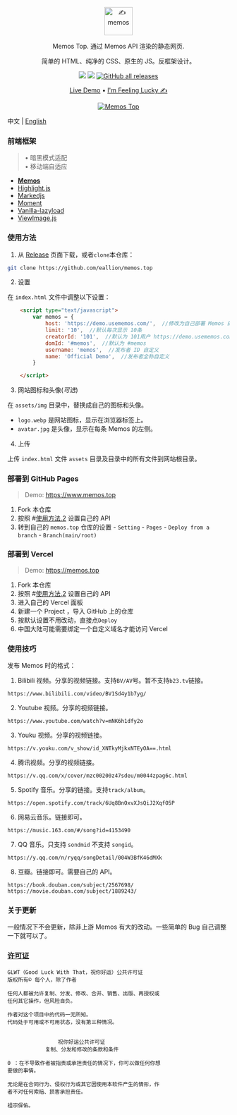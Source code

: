 <p align="center"><a href="https://usememos.com"><img height="64px" src="https://raw.githubusercontent.com/eallion/memos.top/main/assets/img/logo-full.webp" alt="✍️ memos" /></a></p>

<p align="center">Memos Top. 通过 Memos API 渲染的静态网页.</p>
<p align="center">简单的 HTML、纯净的 CSS、原生的 JS。反框架设计。</p>

<p align="center">
  <img src="https://img.shields.io/badge/Memos-Top-orange" />
  <img src="https://img.shields.io/badge/Author-eallion-brightgreen" />
  <a href="https://github.com/eallion/memos.top/releases" target="_blank"><img alt="GitHub all releases" src="https://img.shields.io/github/downloads/eallion/memos.top/total"></a>
</p>

<p align="center">
  <a href="https://memos.top/">Live Demo</a> •
  <a href="https://eallion.com/memos" target="_blank" rel="noopener noreferrer" class="pure-menu-link">I'm Feeling Lucky ✍</a>
</p>

<p align="center">
  <a href="https://memos.top/" target="_blank"><img alt="Memos Top" src="https://raw.githubusercontent.com/eallion/memos.top/main/screenshot.png"></a>
</p>

中文 | [English](./README.md)

### 前端框架

> • 暗黑模式适配  
> • 移动端自适应  

- [**Memos**](https://github.com/usememos/memos)
- [Highlight.js](https://github.com/highlightjs/highlight.js) 
- [Markedjs](https://github.com/markedjs/marked)
- [Moment](https://github.com/moment/moment)
- [Vanilla-lazyload](https://github.com/verlok/vanilla-lazyload)
- [ViewImage.js](https://github.com/Tokinx/ViewImage)

### 使用方法

1. 从 [Release](https://github.com/eallion/memos.top/releases) 页面下载，或者`clone`本仓库：

```bash
git clone https://github.com/eallion/memos.top
```

2. 设置

在 `index.html` 文件中调整以下设置：

```html
    <script type="text/javascript">
        var memos = {
            host: 'https://demo.usememos.com/',  //修改为自己部署 Memos 的网址，末尾有 / 斜杠
            limit: '10',  //默认每次显示 10条
            creatorId: '101',  //默认为 101用户 https://demo.usememos.com/u/101
            domId: '#memos',  //默认为 #memos
            username: 'memos',  //发布者 ID 自定义
            name: 'Official Demo',  //发布者全称自定义
        }

    </script>
```

3. 网站图标和头像(*可选*)

 在 `assets/img` 目录中，替换成自己的图标和头像。

- `logo.webp` 是网站图标，显示在浏览器标签上。
- `avatar.jpg` 是头像，显示在每条 Memos 的左侧。

4. 上传

上传 `index.html` 文件 `assets` 目录及目录中的所有文件到网站根目录。

### 部署到 GitHub Pages

> Demo: <https://www.memos.top>

1. Fork 本仓库
2. 按照 #[使用方法.2]() 设置自己的 API
3. 转到自己的 `memos.top` 仓库的设置 - `Setting` - `Pages` - `Deploy from a branch` - `Branch(main/root)`

### 部署到 Vercel

> Demo: <https://memos.top>

1. Fork 本仓库
2. 按照 #[使用方法.2]() 设置自己的 API
3. 进入自己的 Vercel 面板
4. 新建一个 Project ，导入 GitHub 上的仓库
5. 按默认设置不用改动，直接点`Deploy`
6. 中国大陆可能需要绑定一个自定义域名才能访问 Vercel

### 使用技巧

发布 Memos 时的格式：

1. Bilibili 视频。分享的视频链接。支持`BV/AV`号。暂不支持`b23.tv`链接。
```
https://www.bilibili.com/video/BV1Sd4y1b7yg/ 
```

2. Youtube 视频。分享的视频链接。
```
https://www.youtube.com/watch?v=mNK6h1dfy2o
```

3. Youku 视频。分享的视频链接。
```
https://v.youku.com/v_show/id_XNTkyMjkxNTEyOA==.html
```

4. 腾讯视频。分享的视频链接。
```
https://v.qq.com/x/cover/mzc00200z47sdeu/m0044zpag6c.html
```

5. Spotify 音乐。分享的链接。支持`track/album`。
```
https://open.spotify.com/track/6Uq8BnOxvXJsQiJ2XqfO5P
```

6. 网易云音乐。链接即可。
```
https://music.163.com/#/song?id=4153490
```

7. QQ 音乐。只支持 `sondmid` 不支持 `songid`。
```
https://y.qq.com/n/ryqq/songDetail/004W3BfK46dMXk
```

8. 豆瓣。链接即可。需要自己的 API。
```
https://book.douban.com/subject/2567698/
https://movie.douban.com/subject/1889243/
```

### 关于更新

一般情况下不会更新，除非上游 Memos 有大的改动。一些简单的 Bug 自己调整一下就可以了。

### [许可证](https://github.com/me-shaon/GLWTPL)

```
GLWT（Good Luck With That，祝你好运）公共许可证
版权所有© 每个人，除了作者

任何人都被允许复制、分发、修改、合并、销售、出版、再授权或
任何其它操作，但风险自负。

作者对这个项目中的代码一无所知。
代码处于可用或不可用状态，没有第三种情况。


                祝你好运公共许可证
            复制、分发和修改的条款和条件

0 ：在不导致作者被指责或承担责任的情况下，你可以做任何你想
要做的事情。

无论是在合同行为、侵权行为或其它因使用本软件产生的情形，作
者不对任何索赔、损害承担责任。

祖宗保佑。
```
